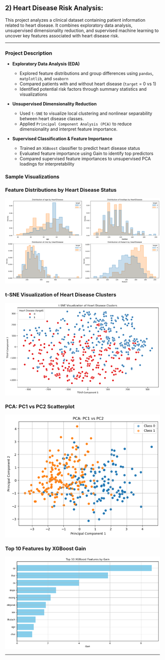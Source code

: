 ## 2) Heart Disease Risk Analysis: 

This project analyzes a clinical dataset containing patient information related to heart disease. It combines exploratory data analysis, unsupervised dimensionality reduction, and supervised machine learning to uncover key features associated with heart disease risk. 

---

### Project Description

- **Exploratory Data Analysis (EDA)**
  - Explored feature distributions and group differences using `pandas`, `matplotlib`, and `seaborn`
  - Compared patients with and without heart disease (`target` = 0 vs 1)
  - Identified potential risk factors through summary statistics and visualizations

- **Unsupervised Dimensionality Reduction**
  - Used `t-SNE` to visualize local clustering and nonlinear separability between heart disease classes.
  - Applied `Principal Component Analysis (PCA)` to reduce dimensionality and interpret feature importance.
  
- **Supervised Classification & Feature Importance**
  - Trained an `XGBoost` classifier to predict heart disease status
  - Evaluated feature importance using Gain to identify top predictors
  - Compared supervised feature importances to unsupervised PCA loadings for interpretability

### Sample Visualizations
### Feature Distributions by Heart Disease Status
![Feature Distributions](https://github.com/cwooley336/Projects/blob/main/heart-disease/feature_distributions.png)

### t-SNE Visualization of Heart Disease Clusters
![t-SNE](https://github.com/cwooley336/Projects/blob/main/heart-disease/tsne_plot.png)

### PCA: PC1 vs PC2 Scatterplot
![PCA Scatter](https://github.com/cwooley336/Projects/blob/main/heart-disease/pca_scatter.png)

### Top 10 Features by XGBoost Gain
![XGBoost Gain](https://github.com/cwooley336/Projects/blob/main/heart-disease/xgboost_gain.png)

---


